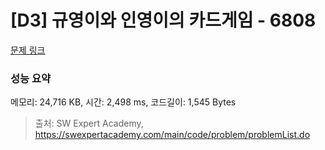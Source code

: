 # [D3] 규영이와 인영이의 카드게임 - 6808 

[문제 링크](https://swexpertacademy.com/main/code/problem/problemDetail.do?contestProbId=AWgv9va6HnkDFAW0) 

### 성능 요약

메모리: 24,716 KB, 시간: 2,498 ms, 코드길이: 1,545 Bytes



> 출처: SW Expert Academy, https://swexpertacademy.com/main/code/problem/problemList.do